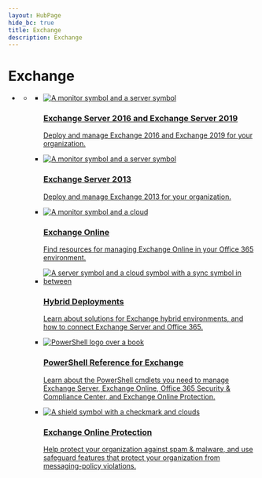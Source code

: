 ```yaml
--- 
layout: HubPage
hide_bc: true
title: Exchange
description: Exchange
---
```

<div id="main" class="v2">
    <div class="container">
        <h1>Exchange</h1>
        <ul class="pivots">
            <li>
                <a href="#home"></a>
                <ul id="home">
                    <li>
                        <a href="#home-all"></a>
                        <ul id="home-all" class="cardsC">
                            <li>
                                <a href="/Exchange/exchange-server">
                                    <div class="cardSize">
                                        <div class="cardPadding">
                                            <div class="card">
                                                <div class="cardImageOuter">
                                                    <div class="cardImage bgdAccent1"> 
                                                        <img src="https://docs.microsoft.com/office/media/hub-tiles/Exchange-Server-400x140.svg" alt="A monitor symbol and a server symbol" />
                                                    </div>
                                                </div>
                                                <div class="cardText">
                                                    <h3>Exchange Server 2016 and Exchange Server 2019</h3>
                                                    <p>Deploy and manage Exchange 2016 and Exchange 2019 for your organization.</p>
                                                </div>
                                            </div>
                                        </div>
                                    </div>
                                </a>
                            </li>
                            <li>
                                <a href="/Exchange/exchange-server-2013-exchange-2013-help">
                                    <div class="cardSize">
                                        <div class="cardPadding">
                                            <div class="card">
                                                <div class="cardImageOuter">
                                                    <div class="cardImage bgdAccent1"> 
                                                        <img src="https://docs.microsoft.com/office/media/hub-tiles/Exchange-Server-400x140.svg" alt="A monitor symbol and a server symbol" />
                                                    </div>
                                                </div>
                                                <div class="cardText">
                                                    <h3>Exchange Server 2013</h3>
                                                    <p>Deploy and manage Exchange 2013 for your organization.</p>
                                                </div>
                                            </div>
                                        </div>
                                    </div>
                                </a>
                            </li>
                            <li>
                                <a href="/Exchange/exchange-online">
                                    <div class="cardSize">
                                        <div class="cardPadding">
                                            <div class="card">
                                                <div class="cardImageOuter">
                                                    <div class="cardImage bgdAccent1"> 
                                                        <img src="https://docs.microsoft.com/office/media/hub-tiles/Exchange-Online-400x140.svg" alt="A monitor symbol and a cloud" />
                                                    </div>
                                                </div>
                                                <div class="cardText">
                                                    <h3>Exchange Online</h3>
                                                    <p>Find resources for managing Exchange Online in your Office 365 environment.</p>
                                                </div>
                                            </div>
                                        </div>
                                    </div>
                                </a>
                            </li>
                            <li>
                                <a href="/Exchange/exchange-hybrid">
                                    <div class="cardSize">
                                        <div class="cardPadding">
                                            <div class="card">
                                                <div class="cardImageOuter">
                                                    <div class="cardImage bgdAccent1"> 
                                                        <img src="https://docs.microsoft.com/office/media/hub-tiles/Exchange-Hybrid-400x140.svg" alt="A server symbol and a cloud symbol with a sync symbol in between" />
                                                    </div>
                                                </div>
                                                <div class="cardText">
                                                    <h3>Hybrid Deployments</h3>
                                                    <p>Learn about solutions for Exchange hybrid environments, and how to connect Exchange Server and Office 365.</p>
                                                </div>
                                            </div>
                                        </div>
                                    </div>
                                </a>
                            </li>
                            <li>
                                <a href="https://docs.microsoft.com/powershell/exchange">
                                    <div class="cardSize">
                                        <div class="cardPadding">
                                            <div class="card">
                                                <div class="cardImageOuter">
                                                    <div class="cardImage bgdAccent1"> 
                                                        <img src="https://docs.microsoft.com/office/media/hub-tiles/Exchange-Powershell-400x140.svg" alt="PowerShell logo over a book" />
                                                    </div>
                                                </div>
                                                <div class="cardText">
                                                    <h3>PowerShell Reference for Exchange</h3>
                                                    <p>Learn about the PowerShell cmdlets you need to manage Exchange Server, Exchange Online, Office 365 Security &amp; Compliance Center, and Exchange Online Protection.</p>
                                                </div>
                                            </div>
                                        </div>
                                    </div>
                                </a>
                            </li>                            
                            <li>
                                <a href="https://docs.microsoft.com/Office365/SecurityCompliance/eop/exchange-online-protection-overview">
                                    <div class="cardSize">
                                        <div class="cardPadding">
                                            <div class="card">
                                                <div class="cardImageOuter">
                                                    <div class="cardImage bgdAccent1"> 
                                                        <img src="https://docs.microsoft.com/office/media/hub-tiles/Exchange-ExchangeOnlineProtection-400x140.svg" alt="A shield symbol with a checkmark and clouds" />
                                                    </div>
                                                </div>
                                                <div class="cardText">
                                                    <h3>Exchange Online Protection</h3>
                                                    <p>Help protect your organization against spam &amp; malware, and use safeguard features that protect your organization from messaging-policy violations.</p>
                                                </div>
                                            </div>
                                        </div>
                                    </div>
                                </a>
                            </li>                            
                        </ul>
                    </li>
                </ul>
            </li>
        </ul>
    </div>
</div>